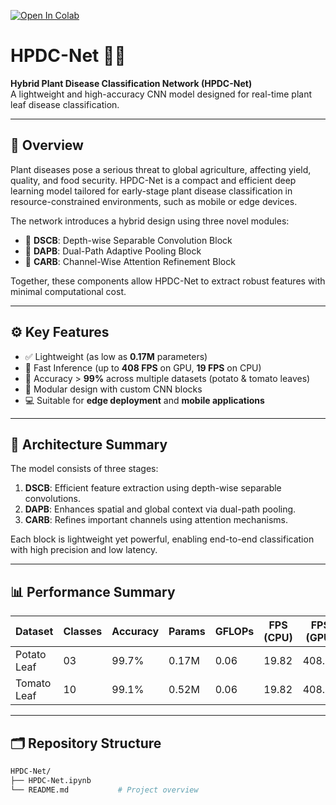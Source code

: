 [![Open In Colab](https://colab.research.google.com/assets/colab-badge.svg)](https://colab.research.google.com/github/<your-username>/<your-repo-name>/blob/main/HPDC-Net.ipynb)
# HPDC-Net 🌿🔬

**Hybrid Plant Disease Classification Network (HPDC-Net)**  
A lightweight and high-accuracy CNN model designed for real-time plant leaf disease classification.



---

## 📌 Overview

Plant diseases pose a serious threat to global agriculture, affecting yield, quality, and food security. HPDC-Net is a compact and efficient deep learning model tailored for early-stage plant disease classification in resource-constrained environments, such as mobile or edge devices.

The network introduces a hybrid design using three novel modules:
- 🌱 **DSCB**: Depth-wise Separable Convolution Block  
- 🌊 **DAPB**: Dual-Path Adaptive Pooling Block  
- 🎯 **CARB**: Channel-Wise Attention Refinement Block  

Together, these components allow HPDC-Net to extract robust features with minimal computational cost.

---

## ⚙️ Key Features

- ✅ Lightweight (as low as **0.17M** parameters)
- 🚀 Fast Inference (up to **408 FPS** on GPU, **19 FPS** on CPU)
- 🎯 Accuracy > **99%** across multiple datasets (potato & tomato leaves)
- 🧩 Modular design with custom CNN blocks
- 💻 Suitable for **edge deployment** and **mobile applications**

---

## 🧠 Architecture Summary

The model consists of three stages:
1. **DSCB**: Efficient feature extraction using depth-wise separable convolutions.
2. **DAPB**: Enhances spatial and global context via dual-path pooling.
3. **CARB**: Refines important channels using attention mechanisms.

Each block is lightweight yet powerful, enabling end-to-end classification with high precision and low latency.

---

## 📊 Performance Summary

| Dataset         | Classes | Accuracy | Params | GFLOPs | FPS (CPU) | FPS (GPU) |
|----------------|---------|----------|--------|--------|-----------|-----------|
| Potato Leaf    | 03      | 99.7%    | 0.17M  | 0.06   | 19.82     | 408.25    |
| Tomato Leaf    | 10      | 99.1%    | 0.52M  | 0.06   | 19.82     | 408.25    |

---

## 🗂️ Repository Structure

```bash
HPDC-Net/
├── HPDC-Net.ipynb
└── README.md           # Project overview

